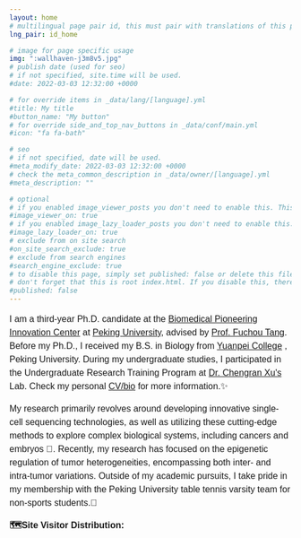 ```yaml
---
layout: home
# multilingual page pair id, this must pair with translations of this page. (This name must be unique)
lng_pair: id_home

# image for page specific usage
img: ":wallhaven-j3m8v5.jpg"
# publish date (used for seo)
# if not specified, site.time will be used.
#date: 2022-03-03 12:32:00 +0000

# for override items in _data/lang/[language].yml
#title: My title
#button_name: "My button"
# for override side_and_top_nav_buttons in _data/conf/main.yml
#icon: "fa fa-bath"

# seo
# if not specified, date will be used.
#meta_modify_date: 2022-03-03 12:32:00 +0000
# check the meta_common_description in _data/owner/[language].yml
#meta_description: ""

# optional
# if you enabled image_viewer_posts you don't need to enable this. This is only if image_viewer_posts = false
#image_viewer_on: true
# if you enabled image_lazy_loader_posts you don't need to enable this. This is only if image_lazy_loader_posts = false
#image_lazy_loader_on: true
# exclude from on site search
#on_site_search_exclude: true
# exclude from search engines
#search_engine_exclude: true
# to disable this page, simply set published: false or delete this file
# don't forget that this is root index.html. If you disable this, there will be no index.html page to open
#published: false
---
```


<p style="font-size:16px;font-family:Arial;line-height:150%;">
    I am a third-year Ph.D. candidate at the 
    <a href="https://biopic.pku.edu.cn/en/">Biomedical Pioneering Innovation Center</a> 
    at 
    <a href="https://english.pku.edu.cn/">Peking University</a>, advised by 
    <a href="https://biopic.pku.edu.cn/en/researchteam/511476.htm">Prof. Fuchou Tang</a>. 
    Before my Ph.D., I received my B.S. in Biology from 
    <a href="https://yuanpei.pku.edu.cn/en/index.htm">Yuanpei College</a>
    , Peking University. During my undergraduate studies, I participated in the Undergraduate Research Training Program at 
    <a href="http://www.cls.edu.cn/english/PrincipalInvestigator/pi/index1962.shtml">Dr. Chengran Xu's</a> Lab. 
    Check my personal 
    <a href="https://liuzhenyu-yyy.github.io/tabs/about.html">CV/bio</a> 
    for more information.✨
</p>

<p style="font-size:16px; font-family:Arial; line-height:150%;">
    My research primarily revolves around developing innovative single-cell sequencing technologies, as well as utilizing these cutting-edge methods to explore complex biological systems, including cancers and embryos 🧬. Recently, my research has focused on the epigenetic regulation of tumor heterogeneities, encompassing both inter- and intra-tumor variations. Outside of my academic pursuits, I take pride in my membership with the Peking University table tennis varsity team for non-sports students.🏓
</p>

<p style="font-size:16px;font-family:Arial;line-height:150%">
    <b>🗺️Site Visitor Distribution:</b>
</p>

<div style="display: flex; justify-content: center;">
    <script type='text/javascript' id='clustrmaps' src='//cdn.clustrmaps.com/map_v2.js?cl=ffffff&w=330&t=tt&d=S1_TLdx6XevZ7WCavXos2bQABjn3r6Wqmkcar--Eu8g&co=89ccfc&cmo=efad4f&cmn=6ef95f&ct=ffffff' width="150%"></script>
</div>